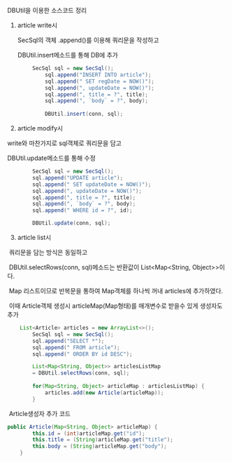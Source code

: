 DBUtil을 이용한 소스코드 정리

1. article write시 

   SecSql의 객체 .append()를 이용해 쿼리문을 작성하고 

   DBUtil.insert메소드를 통해 DB에 추가

```java
		SecSql sql = new SecSql();
			sql.append("INSERT INTO article");
			sql.append(" SET regDate = NOW()");
			sql.append(", updateDate = NOW()");
			sql.append(", title = ?", title);
			sql.append(", `body` = ?", body);		
			
			DBUtil.insert(conn, sql);
```

2.  article modify시 

   write와 마찬가지로 sql객체로 쿼리문을 담고

   DBUtil.update메소드를 통해 수정

```java
		SecSql sql = new SecSql();
		sql.append("UPDATE article");
		sql.append(" SET updateDate = NOW()");
		sql.append(", updateDate = NOW()");
		sql.append(", title = ?", title);
		sql.append(", `body` = ?", body);
		sql.append(" WHERE id = ?", id);

		DBUtil.update(conn, sql);
```

3. article list시

​	 쿼리문을 담는 방식은 동일하고 

​	 DBUtil.selectRows(conn, sql)메소드는 반환값이 List<Map<String, Object>>이다.

​	 Map 리스트이므로 반복문을 통하여 Map객체를 하나씩 꺼내 articles에 추가하였다.

​	 이때  Article객체 생성시 articleMap(Map형태)를 매개변수로 받을수 있게 생성자도 추가

```java
	List<Article> articles = new ArrayList<>();
		SecSql sql = new SecSql();
		sql.append("SELECT *");
		sql.append(" FROM article");
		sql.append(" ORDER BY id DESC");

		List<Map<String, Object>> articlesListMap
		= DBUtil.selectRows(conn, sql);
		
		for(Map<String, Object> articleMap : articlesListMap) {
			articles.add(new Article(articleMap));
		}
```

​		Article생성자 추가 코드

```java
public Article(Map<String, Object> articleMap) {
		this.id = (int)articleMap.get("id");
		this.title = (String)articleMap.get("title");
		this.body = (String)articleMap.get("body");
	}
```

